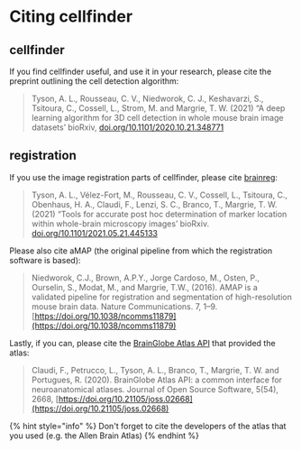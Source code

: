 # Citing cellfinder

## cellfinder

If you find cellfinder useful, and use it in your research, please cite the preprint outlining the cell detection algorithm:

> Tyson, A. L._,_ Rousseau, C. V., Niedworok, C. J., Keshavarzi, S., Tsitoura, C., Cossell, L., Strom, M. and Margrie, T. W. \(2021\) “A deep learning algorithm for 3D cell detection in whole mouse brain image datasets’ bioRxiv, [doi.org/10.1101/2020.10.21.348771](https://doi.org/10.1101/2020.10.21.348771)

## registration

If you use the image registration parts of cellfinder, please cite [brainreg](https://github.com/brainglobe/brainreg):

> Tyson, A. L., Vélez-Fort, M.,  Rousseau, C. V., Cossell, L., Tsitoura, C., Obenhaus, H. A., Claudi, F., Lenzi, S. C., Branco, T.,  Margrie, T. W. \(2021\) “Tools for accurate post hoc determination of marker location within whole-brain microscopy images’ bioRxiv. [doi.org/10.1101/2021.05.21.445133](https://doi.org/10.1101/2021.05.21.445133)

Please also cite aMAP \(the original pipeline from which the registration software is based\):

> Niedworok, C.J., Brown, A.P.Y., Jorge Cardoso, M., Osten, P., Ourselin, S., Modat, M., and Margrie, T.W., \(2016\). AMAP is a validated pipeline for registration and segmentation of high-resolution mouse brain data. Nature Communications. 7, 1–9. [https://doi.org/10.1038/ncomms11879](https://doi.org/10.1038/ncomms11879)

Lastly, if you can, please cite the [BrainGlobe Atlas API](https://github.com/brainglobe/bg-atlasapi) that provided the atlas:

> Claudi, F., Petrucco, L., Tyson, A. L., Branco, T., Margrie, T. W. and Portugues, R. \(2020\). BrainGlobe Atlas API: a common interface for neuroanatomical atlases. Journal of Open Source Software, 5\(54\), 2668, [https://doi.org/10.21105/joss.02668](https://doi.org/10.21105/joss.02668)

{% hint style="info" %}
Don't forget to cite the developers of the atlas that you used \(e.g. the Allen Brain Atlas\)
{% endhint %}

